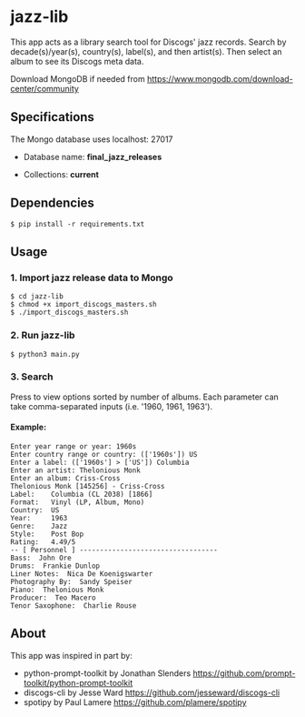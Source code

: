 # jazz-lib

This app acts as a library search tool for Discogs' jazz records. Search by decade(s)/year(s), country(s), label(s), and then artist(s). Then select an album to see its Discogs meta data.   

Download MongoDB if needed from <https://www.mongodb.com/download-center/community>

## Specifications
The Mongo database uses localhost: 27017

* Database name: **final_jazz_releases** 

* Collections: **current**

## Dependencies

	$ pip install -r requirements.txt

## Usage

### 1. Import jazz release data to Mongo
	
	$ cd jazz-lib
	$ chmod +x import_discogs_masters.sh
	$ ./import_discogs_masters.sh

### 2. Run jazz-lib
	
	$ python3 main.py

### 3. Search

Press <TAB> to view options sorted by number of albums. Each parameter can take comma-separated inputs (i.e. '1960, 1961, 1963').  

#### Example: 

	Enter year range or year: 1960s
	Enter country range or country: (['1960s']) US
	Enter a label: (['1960s'] > ['US']) Columbia
	Enter an artist: Thelonious Monk
	Enter an album: Criss-Cross
	Thelonious Monk [145256] - Criss-Cross
	Label:    Columbia (CL 2038) [1866]
	Format:   Vinyl (LP, Album, Mono)
	Country:  US
	Year:     1963
	Genre:    Jazz
	Style:    Post Bop
	Rating:   4.49/5
 	-- [ Personnel ] ----------------------------------
	Bass:  John Ore
	Drums:  Frankie Dunlop
	Liner Notes:  Nica De Koenigswarter
	Photography By:  Sandy Speiser
	Piano:  Thelonious Monk
	Producer:  Teo Macero
	Tenor Saxophone:  Charlie Rouse

## About

This app was inspired in part by:
* python-prompt-toolkit by Jonathan Slenders <https://github.com/prompt-toolkit/python-prompt-toolkit>
* discogs-cli by Jesse Ward <https://github.com/jesseward/discogs-cli>
* spotipy by Paul Lamere <https://github.com/plamere/spotipy>
